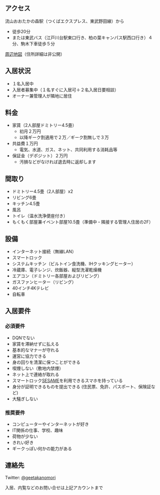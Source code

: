 　

## アクセス
流山おおたかの森駅（つくばエクスプレス、東武野田線）から
* 徒歩20分
* または東武バス（江戸川台駅東口行き、柏の葉キャンパス駅西口行き）４分、駒木下車徒歩５分

[周辺地図](https://drive.google.com/open?id=1WKVXbXgkUtFrii1tMolxQxDgWRo-SJ-_&usp=sharing)（住所詳細は非公開）

## 入居状況
* １名入居中
* 入居者募集中（１名すぐに入居可＋２名入居日要相談）
* オーナー兼管理人が隣地に居住

## 料金
* 家賃（2人部屋ドミトリー4.5畳）
  * 初月２万円
  * 以降ギーク割適用で２万／ギーク割無しで３万
* 共益費１万円
  * 電気、水道、ガス、ネット、共同利用する消耗品等
* 保証金（デポジット）２万円
  * 汚損などがなければ退去時に返却します

## 間取り
* ドミトリー4.5畳（2人部屋）x2
* リビング6畳
* キッチン4.5畳
* 風呂
* トイレ（温水洗浄便座付き）
* もくもく部屋兼イベント部屋10.5畳（準備中・隣接する管理人住居の2F）

## 設備
* インターネット接続（無線LAN）
* スマートロック
* システムキッチン（ビルトイン食洗機、IHクッキングヒーター）
* 冷蔵庫、電子レンジ、炊飯器、縦型洗濯乾燥機
* エアコン（ドミトリー各部屋およびリビング）
* ガスファンヒーター（リビング）
* 40インチ4Kテレビ
* 自転車

## 入居要件

### 必須要件
* DQNでない
* 家賃を滞納せずに払える
* 基本的なマナーが守れる
* 運営に協力できる
* 身の回りを清潔に保つことができる
* 喫煙しない（敷地内禁煙）
* ネット上で連絡が取れる
* スマートロック[SESAME](https://jp.candyhouse.co/)を利用できるスマホを持っている
* 身分が証明できるものを提出できる (住民票、免許、パスポート、保険証など)
* 大騒ぎしない

### 推奨要件
* コンピューターやインターネットが好き
* IT関係の仕事、学校、趣味
* 荷物が少ない
* きれい好き
* ギークっぽい何かの能力がある

## 連絡先
Twitter: [@geetakanomori](https://twitter.com/geetakanomori)

入居、内覧などのお問い合せは上記アカウントまで

